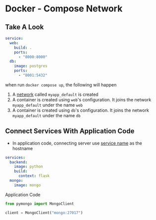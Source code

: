 # Docker - Compose Network

## Take A Look

```yml
service:
  web:
    build: .
    ports:
      - "8000:8000"
  db:
    image: postgres 
    ports:
      - "8001:5432"
```

when run `docker compose up`, the following will happen

1. A [network]() called `myapp_default` is created
2. A container is created using `web`'s configuration. It joins the network `myapp_default` under the name `web`
3. A container is created using `db`'s configuration. It joins the network `myapp_default` under the name `db`

## Connect Services With Application Code

- In application code, connecting server use [service name](docker-compose.md#compose-service) as the hostname

```yaml
services:
  backend:
    image: python
    build: 
      context: flask
  mongo:
    image: mongo
```

Application Code

```py
from pymongo import MongoClient

client = MongoClient("mongo:27017")
```


